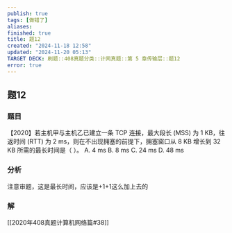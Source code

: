 ```yaml
---
publish: true
tags: [做错了]
aliases: 
finished: true
title: 题12
created: "2024-11-18 12:58"
updated: "2024-11-20 05:13"
TARGET DECK: 刷题::408真题分类::计网真题::第 5 章传输层::题12
error: true
---
```


## 题12
### 题目
【2020】若主机甲与主机乙已建立一条 TCP 连接，最大段长 (MSS) 为 1 KB，往返时间 (RTT) 为 2 ms，则在不出现拥塞的前提下，拥塞窗口从 8 KB 增长到 32 KB 所需的最长时间是（ ）。
A. 4 ms
B. 8 ms
C. 24 ms
D. 48 ms
### 分析
注意审题，这是最长时间，应该是+1+1这么加上去的
### 解
[[2020年408真题计算机网络篇#38]]
